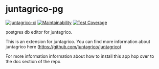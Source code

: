 # juntagrico-pg


[![juntagrico-ci](https://github.com/juntagrico/juntagrico-pg/actions/workflows/juntagrico-ci.yml/badge.svg?branch=main&event=push)](https://github.com/juntagrico/juntagrico-pg/actions/workflows/juntagrico-ci.yml)
[![Maintainability](https://api.codeclimate.com/v1/badges/02bb5f131cc157fcc4b9/maintainability)](https://codeclimate.com/github/juntagrico/juntagrico-pg/maintainability)
[![Test Coverage](https://api.codeclimate.com/v1/badges/02bb5f131cc157fcc4b9/test_coverage)](https://codeclimate.com/github/juntagrico/juntagrico-pg/test_coverage)

postgres db editor for juntagrico.

This is an extension for juntagrico. You can find more information about juntagrico here
(https://github.com/juntagrico/juntagrico)

For more information information about how to install this app hop over to the doc section of the repo.
